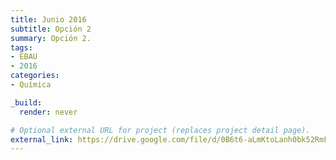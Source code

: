 ```yaml
---
title: Junio 2016
subtitle: Opción 2
summary: Opción 2.
tags:
- EBAU
- 2016
categories:
- Química

_build:
  render: never

# Optional external URL for project (replaces project detail page).
external_link: https://drive.google.com/file/d/0B6t6-aLmKtoLanh0bk52RmFhNTg/view
---
```

